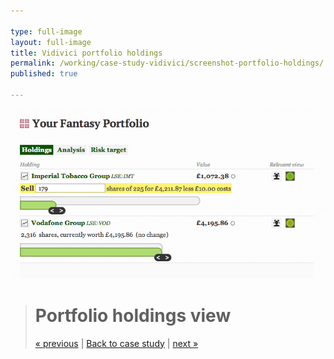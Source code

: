 ```yaml
---

type: full-image
layout: full-image
title: Vidivici portfolio holdings
permalink: /working/case-study-vidivici/screenshot-portfolio-holdings/
published: true

---
```


<div class="full-image-item"><img src="/im/case-study/vidivici/full/vidivici-portfolio-holdings.png"></div>

> # Portfolio holdings view
> [&laquo; previous](/working/case-study-vidivici/screenshot-portfolio-analysis) | [Back to case study](/working/case-study-vidivici/) | [next &raquo;](/working/case-study-vidivici/screenshot-view-widget-concept)

